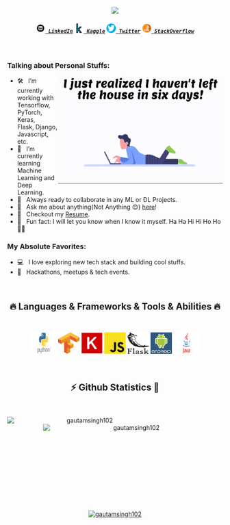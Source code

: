 <!-- [![MasterHead](images/banner.png)]() -->

<p align="center">
  <!-- Typing SVG by DenverCoder1 - https://github.com/DenverCoder1/readme-typing-svg -->
  <a href="https://github.com/DenverCoder1/readme-typing-svg">
    <img src="https://readme-typing-svg.demolab.com/?lines=Hi+👋,+Nice+To+See+You!;If+you+know+me+then+follow+me+😂;And+If+You+don't+know+me+🤔+🤔;Then,+Let's+Collaborate+👨‍💻+👨‍💻;Coder's+Assemble+🧑‍🤝‍🧑+🧑‍🤝‍🧑+🧑‍🤝‍🧑+🧑‍🤝‍🧑+🧑‍🤝‍🧑&font=Fira%20Code&center=true&width=640&height=45&color=f75c7e&vCenter=true&pause=1000&size=22" /></a>
</p>

<h5 align="center">
  <code><a href="" title="LinkedIn Profile"><img width="22" src="images/linkedin.png"> LinkedIn</a></code>
  <code><a href="" title="Kaggle Profile"><img width="22" src="images/kaggle.webp"> Kaggle</a></code>
  <code><a href="" title="Twitter Profile"><img width="22" src="images/twitter.png"> Twitter</a></code>
  <code><a href="" title="StackOverflow Profile"><img width="22" src="images/stackoverflow.png"> StackOverflow</a></code>
</h5>
<br>

### Talking about Personal Stuffs:

<img align="right" height="250" width="385" alt="" src="images/side.gif" />

- 🛠 &nbsp; I’m currently working with Tensorflow, PyTorch, Keras, <br /> Flask, Django, Javascript, etc.
- 🚀 &nbsp; I’m currently learning Machine Learning and Deep Learning.
- 🤝 &nbsp; Always ready to collaborate in any ML or DL Projects.
- 💬 &nbsp; Ask me about anything(Not Anything 😊) [here](https://github.com/GAUTAMSINGH102/GAUTAMSINGH102/issues/)!
- 📝 &nbsp; Checkout my [Resume]().
- 🤣 &nbsp; Fun fact: I will let you know when I know it myself. Ha Ha Hi Hi Ho Ho 🤣🤣



### My Absolute Favorites:

- 💻 &nbsp; I love exploring new tech stack and building cool stuffs.
- 🍕 &nbsp; Hackathons, meetups & tech events.

<br>
<h2 align="center">🔥 Languages & Frameworks & Tools & Abilities 🔥</h2>
<br>
<p align="center">
  <code><img title="Python" width="60" height="50" src="images/python.png"></code>
  <code><img title="tensorflow" width="50"  height="50" src="images/tensorflow.png"></code>
  <code><img title="keras" width="50"  height="50" src="images/keras.png"></code>
  <code><img title="javascript" width="50"  height="50" src="images/javascript.png"></code>
  <code><img title="flask" width="50"  height="50" src="images/flask.png"></code>
  <code><img title="android" width="50"  height="50" src="images/android.png"></code>
  <code><img title="java" width="60"  height="50" src="images/java.png"></code>
</p>
<br>



<h2 align="center">⚡ Github Statistics 👀</h2>
<br>
<p align=center>
  <div align=center>
    <a href="" title="">
      <img align="left" width=370 src="https://github-readme-stats.vercel.app/api/top-langs/?username=gautamsingh102&title_color=61dafb&text_color=ffffff&icon_color=61dafb&bg_color=20232a&langs_count=8&layout=compact&border_color=61dafb&hide_border=true" alt="gautamsingh102" />
    </a>
    <a href="" title="">
      <img align="right" height=200 width=420 src="https://github-readme-stats.vercel.app/api?username=gautamsingh102&show_icons=true&locale=en&theme=react" alt="gautamsingh102" />
    </a>
  </div>
  <br><br><br><br><br><br><br><br><br>
  <div align=center>
    <a href="">
      <img width=420 align="center" src="https://github-readme-streak-stats.herokuapp.com/?user=gautamsingh102&theme=radical" alt="gautamsingh102" />
    </a>
  </div>
  <br>
</p>
